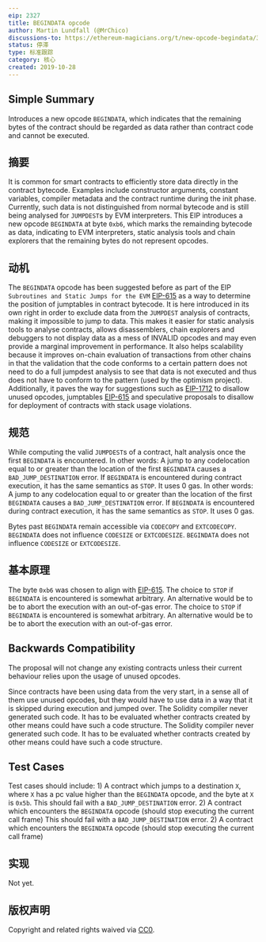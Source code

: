 ```yaml
---
eip: 2327
title: BEGINDATA opcode
author: Martin Lundfall (@MrChico)
discussions-to: https://ethereum-magicians.org/t/new-opcode-begindata/3727
status: 停滞
type: 标准跟踪
category: 核心
created: 2019-10-28
---
```


## Simple Summary
Introduces a new opcode `BEGINDATA`, which indicates that the remaining bytes of the contract should be regarded as data rather than contract code and cannot be executed.

## 摘要
It is common for smart contracts to efficiently store data directly in the contract bytecode. Examples include constructor arguments, constant variables, compiler metadata and the contract runtime during the init phase. Currently, such data is not distinguished from normal bytecode and is still being analysed for `JUMPDEST`s by EVM interpreters. This EIP introduces a new opcode `BEGINDATA` at byte `0xb6`, which marks the remainding bytecode as data, indicating to EVM interpreters, static analysis tools and chain explorers that the remaining bytes do not represent opcodes.

## 动机
The `BEGINDATA` opcode has been suggested before as part of the EIP `Subroutines and Static Jumps for the EVM` [EIP-615](./eip-615.md) as a way to determine the position of jumptables in contract bytecode. It is here introduced in its own right in order to exclude data from the `JUMPDEST` analysis of contracts, making it impossible to jump to data. This makes it easier for static analysis tools to analyse contracts, allows disassemblers, chain explorers and debuggers to not display data as a mess of INVALID opcodes and may even provide a marginal improvement in performance. It also helps scalability because it improves on-chain evaluation of transactions from other chains in that the validation that the code conforms to a certain pattern does not need to do a full jumpdest analysis to see that data is not executed and thus does not have to conform to the pattern (used by the optimism project). Additionally, it paves the way for suggestions such as [EIP-1712](https://github.com/ethereum/EIPs/pull/1712) to disallow unused opcodes, jumptables [EIP-615](./eip-615.md) and speculative proposals to disallow for deployment of contracts with stack usage violations.

## 规范
While computing the valid `JUMPDEST`s of a contract, halt analysis once the first `BEGINDATA` is encountered. In other words: A jump to any codelocation equal to or greater than the location of the first `BEGINDATA` causes a `BAD_JUMP_DESTINATION` error. If `BEGINDATA` is encountered during contract execution, it has the same semantics as `STOP`. It uses 0 gas. In other words: A jump to any codelocation equal to or greater than the location of the first `BEGINDATA` causes a `BAD_JUMP_DESTINATION` error. If `BEGINDATA` is encountered during contract execution, it has the same semantics as `STOP`. It uses 0 gas.

Bytes past `BEGINDATA` remain accessible via `CODECOPY` and `EXTCODECOPY`. `BEGINDATA` does not influence `CODESIZE` or `EXTCODESIZE`. `BEGINDATA` does not influence `CODESIZE` or `EXTCODESIZE`.

## 基本原理
The byte `0xb6` was chosen to align with [EIP-615](./eip-615.md). The choice to `STOP` if `BEGINDATA` is encountered is somewhat arbitrary. An alternative would be to be to abort the execution with an out-of-gas error. The choice to `STOP` if `BEGINDATA` is encountered is somewhat arbitrary. An alternative would be to be to abort the execution with an out-of-gas error.

## Backwards Compatibility
The proposal will not change any existing contracts unless their current behaviour relies upon the usage of unused opcodes.

Since contracts have been using data from the very start, in a sense all of them use unused opcodes, but they would have to use data in a way that it is skipped during execution and jumped over. The Solidity compiler never generated such code. It has to be evaluated whether contracts created by other means could have such a code structure. The Solidity compiler never generated such code. It has to be evaluated whether contracts created by other means could have such a code structure.

## Test Cases
Test cases should include: 1) A contract which jumps to a destination `X`, where `X` has a pc value higher than the `BEGINDATA` opcode, and the byte at `X` is `0x5b`. This should fail with a `BAD_JUMP_DESTINATION` error. 2) A contract which encounters the `BEGINDATA` opcode (should stop executing the current call frame) This should fail with a `BAD_JUMP_DESTINATION` error. 2) A contract which encounters the `BEGINDATA` opcode (should stop executing the current call frame)

## 实现
Not yet.

## 版权声明
Copyright and related rights waived via [CC0](../LICENSE.md).
